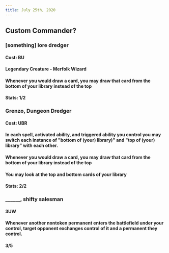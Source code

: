 ```yaml
---
title: July 25th, 2020
---
```


## Custom Commander?
### [something] lore dredger
#### Cost: BU

#### Legendary Creature - Merfolk Wizard

#### Whenever you would draw a card, you may draw that card from the bottom of your library instead of the top

#### Stats: 1/2

### Grenzo, Dungeon Dredger
#### Cost: UBR

#### In each spell, activated ability, and triggered ability you control you may switch each instance of "bottom of (your) library)" and "top of (your) library" with each other.

#### Whenever you would draw a card, you may draw that card from the bottom of your library instead of the top

#### You may look at the top and bottom cards of your library

#### Stats: 2/2

### ______, shifty salesman
#### 3UW

#### Whenever another nontoken permanent enters the battlefield under your control, target opponent exchanges control of it and a permanent they control.

#### 3/5

### 
